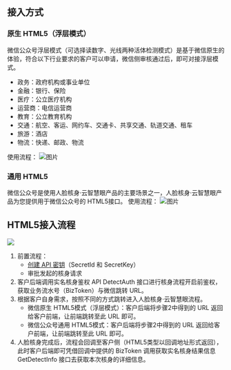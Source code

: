 ## 接入方式
### 原生 HTML5（浮层模式）
微信公众号浮层模式（可选择读数字、光线两种活体检测模式）是基于微信原生的体验，符合以下行业要求的客户可以申请，微信侧审核通过后，即可对接浮层模式。
* 政务：政府机构或事业单位
* 金融：银行、保险
* 医疗：公立医疗机构
* 运营商：电信运营商
* 教育：公立教育机构
* 交通：航空、客运、网约车、交通卡、共享交通、轨道交通、租车
* 旅游：酒店
* 物流：快递、邮政、物流

使用流程：
![图片](https://main.qcloudimg.com/raw/db44c1a56a56f066fc6148fb9055dcfb.png)

### 通用 HTML5
微信公众号是使用人脸核身·云智慧眼产品的主要场景之一，人脸核身·云智慧眼产品为您提供用于微信公众号的 HTML5接口。
使用流程：
![图片](https://main.qcloudimg.com/raw/7a2cc25e7e5cbfc7bab3c815d7d53838.png)

## HTML5接入流程
![](https://main.qcloudimg.com/raw/e6140897733e231526aae3c5aae4a701.png)
1. 前置流程：
   - [创建 API 密钥](https://console.cloud.tencent.com/cam/capi)（SecretId 和 SecretKey）
   - 审批发起的核身请求
2. 客户后端调用实名核身鉴权 API DetectAuth 接口进行核身流程开启前鉴权，获取业务流水号（BizToken）与微信跳转 URL。
3. 根据客户自身需求，按照不同的方式跳转进入人脸核身·云智慧眼流程。
   - 微信原生 HTML5模式（浮层模式）：客户后端将步骤2中得到的 URL 返回给客户前端，让前端跳转至此 URL 即可。
   - 微信公众号通用 HTML5模式：客户后端将步骤2中得到的 URL 返回给客户前端，让前端跳转至此 URL 即可。
4. 人脸核身完成后，流程会回调至客户侧（HTML5类型以回调地址形式返回），此时客户后端即可凭借回调中提供的 BizToken 调用获取实名核身结果信息 GetDetectInfo 接口去获取本次核身的详细信息。


